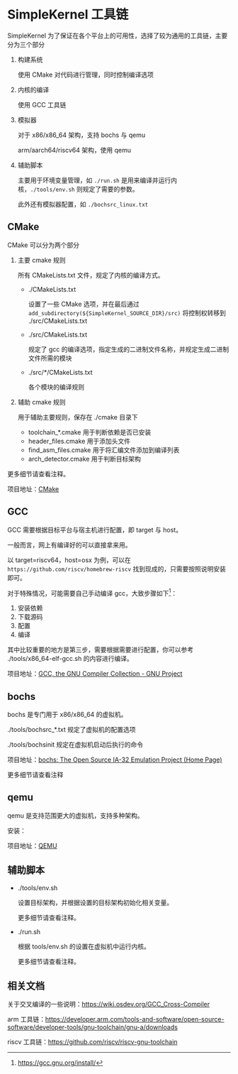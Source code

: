 # SimpleKernel 工具链

SimpleKernel 为了保证在各个平台上的可用性，选择了较为通用的工具链，主要分为三个部分

1. 构建系统

    使用 CMake 对代码进行管理，同时控制编译选项

2. 内核的编译

    使用 GCC 工具链

3. 模拟器

    对于 x86/x86_64 架构，支持 bochs 与 qemu

    arm/aarch64/riscv64 架构，使用 qemu

4. 辅助脚本

    主要用于环境变量管理，如 `./run.sh` 是用来编译并运行内核，`./tools/env.sh` 则规定了需要的参数。

    此外还有模拟器配置，如 `./bochsrc_linux.txt`

## CMake

CMake 可以分为两个部分

1. 主要 cmake 规则

    所有 CMakeLists.txt 文件，规定了内核的编译方式。

    - ./CMakeLists.txt

        设置了一些 CMake 选项，并在最后通过 `add_subdirectory(${SimpleKernel_SOURCE_DIR}/src)` 将控制权转移到 ./src/CMakeLists.txt

    - ./src/CMakeLists.txt

        规定了 gcc 的编译选项，指定生成的二进制文件名称，并规定生成二进制文件所需的模块

    - ./src/*/CMakeLists.txt

        各个模块的编译规则

2. 辅助 cmake 规则

    用于辅助主要规则，保存在 ./cmake 目录下

    - toolchain_*.cmake 用于判断依赖是否已安装
    - header_files.cmake 用于添加头文件
    - find_asm_files.cmake 用于将汇编文件添加到编译列表
    - arch_detector.cmake 用于判断目标架构

更多细节请查看注释。

项目地址：[CMake](https://cmake.org)

## GCC

GCC 需要根据目标平台与宿主机进行配置，即 target 与 host。

一般而言，网上有编译好的可以直接拿来用。

以 target=riscv64，host=osx 为例，可以在 `https://github.com/riscv/homebrew-riscv` 找到现成的，只需要按照说明安装即可。

对于特殊情况，可能需要自己手动编译 gcc，大致步骤如下[^1]：

1. 安装依赖
2. 下载源码
3. 配置
4. 编译

其中比较重要的地方是第三步，需要根据需要进行配置，你可以参考 ./tools/x86_64-elf-gcc.sh 的内容进行编译。

项目地址：[GCC, the GNU Compiler Collection - GNU Project](https://gcc.gnu.org)

## bochs

bochs 是专门用于 x86/x86_64 的虚拟机。

./tools/bochsrc_*.txt 规定了虚拟机的配置选项

./tools/bochsinit 规定在虚拟机启动后执行的命令

项目地址：[bochs: The Open Source IA-32 Emulation Project (Home Page)](https://www.google.com/url?sa=t&rct=j&q=&esrc=s&source=web&cd=&ved=2ahUKEwibsOK5v5b4AhUFD0QIHTX-BS4QFnoECBMQAQ&url=https%3A%2F%2Fbochs.sourceforge.io%2F&usg=AOvVaw22vn_4SPHPDYUk_NoYgyP2)

更多细节请查看注释

## qemu

qemu 是支持范围更大的虚拟机，支持多种架构。

安装：

项目地址：[QEMU](https://www.qemu.org)

## 辅助脚本

- ./tools/env.sh

    设置目标架构，并根据设置的目标架构初始化相关变量。

    更多细节请查看注释。

- ./run.sh

    根据 tools/env.sh 的设置在虚拟机中运行内核。

    更多细节请查看注释。


## 相关文档

关于交叉编译的一些说明：https://wiki.osdev.org/GCC_Cross-Compiler

arm 工具链：https://developer.arm.com/tools-and-software/open-source-software/developer-tools/gnu-toolchain/gnu-a/downloads

riscv 工具链：https://github.com/riscv/riscv-gnu-toolchain

[^1]: https://gcc.gnu.org/install/
